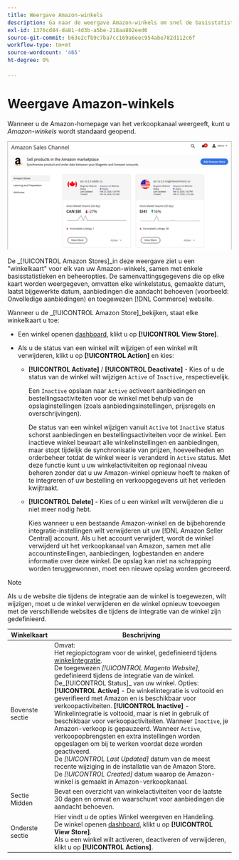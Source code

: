 ```yaml
---
title: Weergave Amazon-winkels
description: Ga naar de weergave Amazon-winkels om snel de basisstatistieken van al uw Amazon-winkels en toegangsbeheeropties te bekijken.
exl-id: 1376cd84-da81-4d3b-a5be-218aa802eed6
source-git-commit: b63e2cfb9c7ba7cc169a6eec954abe782d112c6f
workflow-type: tm+mt
source-wordcount: '465'
ht-degree: 0%

---
```


# Weergave Amazon-winkels

Wanneer u de Amazon-homepage van het verkoopkanaal weergeeft, kunt u _Amazon-winkels_ wordt standaard geopend.

![Weergave Amazon-winkels](assets/amazon-sales-channel-home-tabs.png)

De _[!UICONTROL Amazon Stores]_in deze weergave ziet u een &quot;winkelkaart&quot; voor elk van uw Amazon-winkels, samen met enkele basisstatistieken en beheeropties. De samenvattingsgegevens die op elke kaart worden weergegeven, omvatten elke winkelstatus, gemaakte datum, laatst bijgewerkte datum, aanbiedingen die aandacht behoeven (voorbeeld: Onvolledige aanbiedingen) en toegewezen [!DNL Commerce] website.

Wanneer u de _[!UICONTROL Amazon Store]_bekijken, staat elke winkelkaart u toe:

- Een winkel openen [dashboard](./amazon-store-dashboard.md), klikt u op **[!UICONTROL View Store]**.

- Als u de status van een winkel wilt wijzigen of een winkel wilt verwijderen, klikt u op **[!UICONTROL Action]** en kies:

   - **[!UICONTROL Activate]** / **[!UICONTROL Deactivate]** - Kies of u de status van de winkel wilt wijzigen `Active` of `Inactive`, respectievelijk.

      Een `Inactive` opslaan naar `Active` activeert aanbiedingen en bestellingsactiviteiten voor de winkel met behulp van de opslaginstellingen (zoals aanbiedingsinstellingen, prijsregels en overschrijvingen).

      De status van een winkel wijzigen vanuit `Active` tot `Inactive` status schorst aanbiedingen en bestellingsactiviteiten voor de winkel. Een inactieve winkel bewaart alle winkelinstellingen en aanbiedingen, maar stopt tijdelijk de synchronisatie van prijzen, hoeveelheden en orderbeheer totdat de winkel weer is veranderd in `Active` status. Met deze functie kunt u uw winkelactiviteiten op regionaal niveau beheren zonder dat u uw Amazon-winkel opnieuw hoeft te maken of te integreren of uw bestelling en verkoopgegevens uit het verleden kwijtraakt.

   - **[!UICONTROL Delete]** - Kies of u een winkel wilt verwijderen die u niet meer nodig hebt.

      Kies wanneer u een bestaande Amazon-winkel en de bijbehorende integratie-instellingen wilt verwijderen uit uw [!DNL Amazon Seller Central] account. Als u het account verwijdert, wordt de winkel verwijderd uit het verkoopkanaal van Amazon, samen met alle accountinstellingen, aanbiedingen, logbestanden en andere informatie over deze winkel. De opslag kan niet na schrapping worden teruggewonnen, moet een nieuwe opslag worden gecreeerd.

>[!NOTE]
>Als u de website die tijdens de integratie aan de winkel is toegewezen, wilt wijzigen, moet u de winkel verwijderen en de winkel opnieuw toevoegen met de verschillende websites die tijdens de integratie van de winkel zijn gedefinieerd.

| Winkelkaart | Beschrijving |
|--- |--- |
| Bovenste sectie | Omvat: <br>Het regiopictogram voor de winkel, gedefinieerd tijdens [winkelintegratie](./store-integration.md).<br> De toegewezen _[!UICONTROL Magento Website]_, gedefinieerd tijdens de integratie van de winkel.<br>De_[!UICONTROL Status]_ van uw winkel. Opties: **[!UICONTROL Active]** - De winkelintegratie is voltooid en geverifieerd met Amazon en is beschikbaar voor verkoopactiviteiten. **[!UICONTROL Inactive]** - Winkelintegratie is voltooid, maar is niet in gebruik of beschikbaar voor verkoopactiviteiten. Wanneer `Inactive`, je Amazon-verkoop is gepauzeerd. Wanneer `Active`, verkoopopbrengsten en extra instellingen worden opgeslagen om bij te werken voordat deze worden geactiveerd.<br>De *[!UICONTROL Last Updated]* datum van de meest recente wijziging in de installatie van de Amazon Store.<br>De *[!UICONTROL Created]* datum waarop de Amazon-winkel is gemaakt in Amazon-verkoopkanaal. |
| Sectie Midden | Bevat een overzicht van winkelactiviteiten voor de laatste 30 dagen en omvat en waarschuwt voor aanbiedingen die aandacht behoeven. |
| Onderste sectie | Hier vindt u de opties Winkel weergeven en Handeling.<br>De winkel openen [dashboard](./amazon-store-dashboard.md), klikt u op **[!UICONTROL View Store]**.<br>Als u een winkel wilt activeren, deactiveren of verwijderen, klikt u op **[!UICONTROL Actions]**. |
